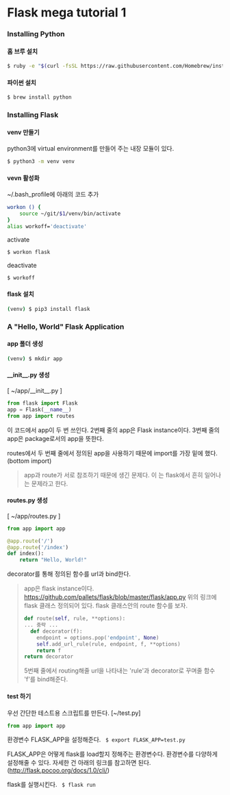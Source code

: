 Flask mega tutorial 1
==

### Installing Python

#### 홈 브루 설치

``` bash
$ ruby -e "$(curl -fsSL https://raw.githubusercontent.com/Homebrew/install/master/install)"
```
#### 파이썬 설치
``` bash
$ brew install python
```

### Installing Flask
#### venv 만들기

python3에 virtual environment를 만들어 주는 내장 모듈이 있다.
``` bash
$ python3 -m venv venv
```



#### vevn 활성화

~/.bash_profile에 아래의 코드 추가
```bash
workon () {
    source ~/git/$1/venv/bin/activate
}
alias workoff='deactivate'
```

activate
```bash
$ workon flask
```
deactivate
```bash
$ workoff
```

#### flask 설치
```bash
(venv) $ pip3 install flask
```

### A "Hello, World" Flask Application

#### app 폴더 생성
```bash
(venv) $ mkdir app
```
#### __init\__.&#8203;py 생성
[ ~/app/__init\__.py ]
```python
from flask import Flask
app = Flask(__name__)
from app import routes
```
이 코드에서 app이 두 번 쓰인다.
2번째 줄의 app은 Flask instance이다.
3번째 줄의 app은 package로서의 app을 뜻한다.

routes에서 두 번째 줄에서 정의된 app을 사용하기 때문에
import를 가장 밑에 했다. (bottom import)
>app과 route가 서로 참조하기 때문에 생긴 문제다.
이 는 flask에서 흔히 일어나는 문제라고 한다.

#### routes.&#8203;py 생성

[ ~/app/routes.py ]
```python
from app import app

@app.route('/')
@app.route('/index')
def index():
    return "Hello, World!"
```

decorator를 통해 정의된 함수를 url과 bind한다.
> app은 flask instance이다.
https://github.com/pallets/flask/blob/master/flask/app.py
위의 링크에 flask 클래스 정의되어 있다.
flask 클래스안의 route 함수를 보자.
>``` python
> def route(self, rule, **options):
> ... 중략 ...
>   def decorator(f):
>     endpoint = options.pop('endpoint', None)
>     self.add_url_rule(rule, endpoint, f, **options)
>     return f
> return decorator
>```
>5번째 줄에서 routing해줄 url을 나타내는 'rule'과 decorator로 꾸며줄 함수 'f'를 bind해준다.
#### test 하기

우선 간단한 테스트용 스크립트를 만든다.
[~/test.py]

```python
from app import app
```

환경변수 FLASK_APP을 설정해준다.
` $ export FLASK_APP=test.py`

FLASK_APP은 어떻게 flask를 load할지 정해주는 환경변수다.
환경변수를 다양하게 설정해줄 수 있다.
자세한 건 아래의 링크를 참고하면 된다.
(http://flask.pocoo.org/docs/1.0/cli/)



flask를 실행시킨다.
` $ flask run`
